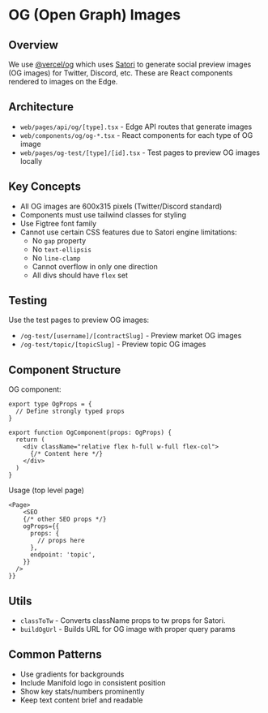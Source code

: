# OG (Open Graph) Images

## Overview

We use [@vercel/og](https://vercel.com/docs/functions/og-image-generation) which uses [Satori](https://github.com/vercel/satori) to generate social preview images (OG images) for Twitter, Discord, etc. These are React components rendered to images on the Edge.

## Architecture

- `web/pages/api/og/[type].tsx` - Edge API routes that generate images
- `web/components/og/og-*.tsx` - React components for each type of OG image
- `web/pages/og-test/[type]/[id].tsx` - Test pages to preview OG images locally

## Key Concepts

- All OG images are 600x315 pixels (Twitter/Discord standard)
- Components must use tailwind classes for styling
- Use Figtree font family
- Cannot use certain CSS features due to Satori engine limitations:
  - No `gap` property
  - No `text-ellipsis`
  - No `line-clamp`
  - Cannot overflow in only one direction
  - All divs should have `flex` set

## Testing

Use the test pages to preview OG images:

- `/og-test/[username]/[contractSlug]` - Preview market OG images
- `/og-test/topic/[topicSlug]` - Preview topic OG images

## Component Structure

OG component:

```tsx
export type OgProps = {
  // Define strongly typed props
}

export function OgComponent(props: OgProps) {
  return (
    <div className="relative flex h-full w-full flex-col">
      {/* Content here */}
    </div>
  )
}
```

Usage (top level page)

```tsx
<Page>
    <SEO
    {/* other SEO props */}
    ogProps={{
      props: {
        // props here
      },
      endpoint: 'topic',
    }}
  />
}}
```

## Utils

- `classToTw` - Converts className props to tw props for Satori.
- `buildOgUrl` - Builds URL for OG image with proper query params

## Common Patterns

- Use gradients for backgrounds
- Include Manifold logo in consistent position
- Show key stats/numbers prominently
- Keep text content brief and readable
